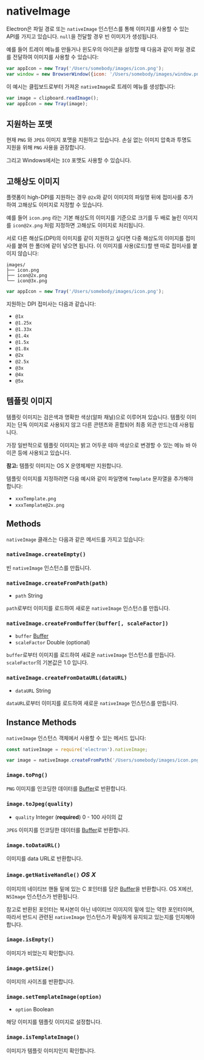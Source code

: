 ﻿# nativeImage

Electron은 파일 경로 또는 `nativeImage` 인스턴스를 통해 이미지를 사용할 수 있는 API를
가지고 있습니다. `null`을 전달할 경우 빈 이미지가 생성됩니다.

예를 들어 트레이 메뉴를 만들거나 윈도우의 아이콘을 설정할 때 다음과 같이 파일 경로를
전달하여 이미지를 사용할 수 있습니다:

```javascript
var appIcon = new Tray('/Users/somebody/images/icon.png');
var window = new BrowserWindow({icon: '/Users/somebody/images/window.png'});
```

이 예시는 클립보드로부터 가져온 `nativeImage`로 트레이 메뉴를 생성합니다:

```javascript
var image = clipboard.readImage();
var appIcon = new Tray(image);
```

## 지원하는 포맷

현재 `PNG` 와 `JPEG` 이미지 포맷을 지원하고 있습니다.
손실 없는 이미지 압축과 투명도 지원을 위해 `PNG` 사용을 권장합니다.

그리고 Windows에서는 `ICO` 포맷도 사용할 수 있습니다.

## 고해상도 이미지

플랫폼이 high-DPI를 지원하는 경우 `@2x`와 같이 이미지의 파일명 뒤에 접미사를 추가하여
고해상도 이미지로 지정할 수 있습니다.

예를 들어 `icon.png` 라는 기본 해상도의 이미지를 기준으로 크기를 두 배로 늘린 이미지를
`icon@2x.png` 처럼 지정하면 고해상도 이미지로 처리됩니다.

서로 다른 해상도(DPI)의 이미지를 같이 지원하고 싶다면 다중 해상도의 이미지를 접미사를
붙여 한 폴더에 같이 넣으면 됩니다. 이 이미지를 사용(로드)할 땐 따로 접미사를 붙이지
않습니다:

```text
images/
├── icon.png
├── icon@2x.png
└── icon@3x.png
```


```javascript
var appIcon = new Tray('/Users/somebody/images/icon.png');
```

지원하는 DPI 접미사는 다음과 같습니다:

* `@1x`
* `@1.25x`
* `@1.33x`
* `@1.4x`
* `@1.5x`
* `@1.8x`
* `@2x`
* `@2.5x`
* `@3x`
* `@4x`
* `@5x`

## 템플릿 이미지

템플릿 이미지는 검은색과 명확한 색상(알파 채널)으로 이루어져 있습니다. 템플릿 이미지는
단독 이미지로 사용되지 않고 다른 콘텐츠와 혼합되어 최종 외관 만드는데 사용됩니다.

가장 일반적으로 템플릿 이미지는 밝고 어두운 테마 색상으로 변경할 수 있는 메뉴 바 아이콘
등에 사용되고 있습니다.

**참고:** 템플릿 이미지는 OS X 운영체제만 지원합니다.

템플릿 이미지를 지정하려면 다음 예시와 같이 파일명에 `Template` 문자열을 추가해야
합니다:

* `xxxTemplate.png`
* `xxxTemplate@2x.png`

## Methods

`nativeImage` 클래스는 다음과 같은 메서드를 가지고 있습니다:

### `nativeImage.createEmpty()`

빈 `nativeImage` 인스턴스를 만듭니다.

### `nativeImage.createFromPath(path)`

* `path` String

`path`로부터 이미지를 로드하여 새로운 `nativeImage` 인스턴스를 만듭니다.

### `nativeImage.createFromBuffer(buffer[, scaleFactor])`

* `buffer` [Buffer][buffer]
* `scaleFactor` Double (optional)

`buffer`로부터 이미지를 로드하여 새로운 `nativeImage` 인스턴스를 만듭니다.
`scaleFactor`의 기본값은 1.0 입니다.

### `nativeImage.createFromDataURL(dataURL)`

* `dataURL` String

`dataURL`로부터 이미지를 로드하여 새로운 `nativeImage` 인스턴스를 만듭니다.

## Instance Methods

`nativeImage` 인스턴스 객체에서 사용할 수 있는 메서드 입니다:

```javascript
const nativeImage = require('electron').nativeImage;

var image = nativeImage.createFromPath('/Users/somebody/images/icon.png');
```

### `image.toPng()`

`PNG` 이미지를 인코딩한 데이터를 [Buffer][buffer]로 반환합니다.

### `image.toJpeg(quality)`

* `quality` Integer (**required**) 0 - 100 사이의 값

`JPEG` 이미지를 인코딩한 데이터를 [Buffer][buffer]로 반환합니다.

### `image.toDataURL()`

이미지를 data URL로 반환합니다.

### `image.getNativeHandle()` _OS X_

이미지의 네이티브 핸들 밑에 있는 C 포인터를 담은 [Buffer][buffer]을 반환합니다.
OS X에선, `NSImage` 인스턴스가 반환됩니다.

참고로 반환된 포인터는 복사본이 아닌 네이티브 이미지의 밑에 있는 약한 포인터이며,
따라서 반드시 관련된 `nativeImage` 인스턴스가 확실하게 유지되고 있는지를 인지해야
합니다.

### `image.isEmpty()`

이미지가 비었는지 확인합니다.

### `image.getSize()`

이미지의 사이즈를 반환합니다.

### `image.setTemplateImage(option)`

* `option` Boolean

해당 이미지를 템플릿 이미지로 설정합니다.

### `image.isTemplateImage()`

이미지가 템플릿 이미지인지 확인합니다.

[buffer]: https://nodejs.org/api/buffer.html#buffer_class_buffer
